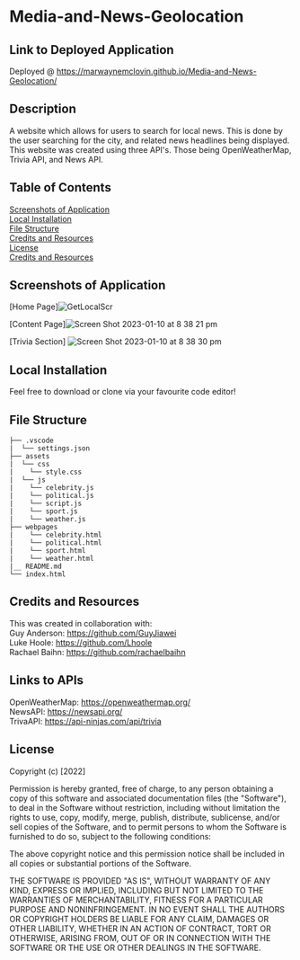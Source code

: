 # Media-and-News-Geolocation
## Link to Deployed Application
Deployed @ https://marwaynemclovin.github.io/Media-and-News-Geolocation/

## Description
A website which allows for users to search for local news. This is done by the user searching for the city, and related news headlines being displayed. This website was created using three API's. Those being OpenWeatherMap, Trivia API, and News API.

## Table of Contents
[Screenshots of Application](#Screenshots-of-Application) <br>
[Local Installation](#Local-Installation) <br>
[File Structure](#File-Structure) <br>
[Credits and Resources](#Credits-and-Resources) <br>
[License](#Credits-and-Resources) <br>
[Credits and Resources](#License)

## Screenshots of Application
[Home Page]![GetLocalScr](https://user-images.githubusercontent.com/112296194/211516129-6cef3c8e-2a39-440f-b204-41521ca8b01c.png) <br>

[Content Page]![Screen Shot 2023-01-10 at 8 38 21 pm](https://user-images.githubusercontent.com/112296194/211516209-751f7455-5d4f-49c2-931c-0faa2c549ce3.png) <br>

[Trivia Section]
![Screen Shot 2023-01-10 at 8 38 30 pm](https://user-images.githubusercontent.com/112296194/211516283-e6d50ae7-5445-4427-8e3b-42a5af077a17.png)


## Local Installation
Feel free to download or clone via your favourite code editor!

## File Structure
```
├── .vscode
|  └── settings.json
├── assets
|  └── css
|    └── style.css
|  └── js
|    └── celebrity.js
|    └── political.js
|    └── script.js
|    └── sport.js
|    └── weather.js
├── webpages
|    └── celebrity.html
|    └── political.html
|    └── sport.html
|    └── weather.html
|__ README.md
└── index.html
```

## Credits and Resources
This was created in collaboration with: <br>
Guy Anderson: https://github.com/GuyJiawei <br>
Luke Hoole: https://github.com/Lhoole <br>
Rachael Baihn: https://github.com/rachaelbaihn

## Links to APIs
OpenWeatherMap: https://openweathermap.org/ <br>
NewsAPI: https://newsapi.org/ <br>
TrivaAPI: https://api-ninjas.com/api/trivia

## License
Copyright (c) [2022]

Permission is hereby granted, free of charge, to any person obtaining a copy
of this software and associated documentation files (the "Software"), to deal
in the Software without restriction, including without limitation the rights
to use, copy, modify, merge, publish, distribute, sublicense, and/or sell
copies of the Software, and to permit persons to whom the Software is
furnished to do so, subject to the following conditions:

The above copyright notice and this permission notice shall be included in all
copies or substantial portions of the Software.

THE SOFTWARE IS PROVIDED "AS IS", WITHOUT WARRANTY OF ANY KIND, EXPRESS OR
IMPLIED, INCLUDING BUT NOT LIMITED TO THE WARRANTIES OF MERCHANTABILITY,
FITNESS FOR A PARTICULAR PURPOSE AND NONINFRINGEMENT. IN NO EVENT SHALL THE
AUTHORS OR COPYRIGHT HOLDERS BE LIABLE FOR ANY CLAIM, DAMAGES OR OTHER
LIABILITY, WHETHER IN AN ACTION OF CONTRACT, TORT OR OTHERWISE, ARISING FROM,
OUT OF OR IN CONNECTION WITH THE SOFTWARE OR THE USE OR OTHER DEALINGS IN THE
SOFTWARE.
